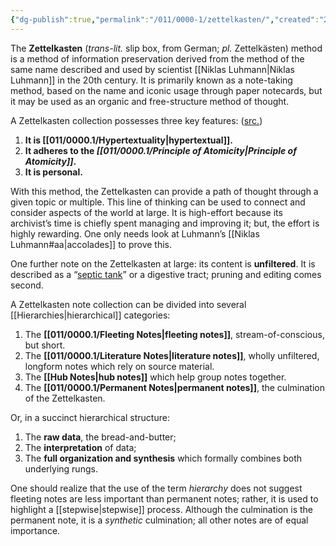 ```yaml
---
{"dg-publish":true,"permalink":"/011/0000-1/zettelkasten/","created":"2024-09-26T15:42:08.000-07:00","updated":"2024-09-26T15:42:08.000-07:00"}
---
```


The **Zettelkasten** (*trans-lit.* slip box, from German; *pl.* Zettelkästen) method is a method of information preservation derived from the method of the same name described and used by scientist [[Niklas Luhmann\|Niklas Luhmann]] in the 20th century. It is primarily known as a note-taking method, based on the name and iconic usage through paper notecards, but it may be used as an organic and free-structure method of thought.

A Zettelkasten collection possesses three key features: ([src.](https://zettelkasten.de/introduction/#a-zettelkasten-is-a-personal-tool-for-thinking-and-writing))
1. **It is [[011/0000.1/Hypertextuality\|hypertextual]].**
2. **It adheres to the *[[011/0000.1/Principle of Atomicity\|Principle of Atomicity]]*.**
3. **It is personal.**

With this method, the Zettelkasten can provide a path of thought through a given topic or multiple. This line of thinking can be used to connect and consider aspects of the world at large. It is high-effort because its archivist’s time is chiefly spent managing and improving it; but, the effort is highly rewarding. One only needs look at Luhmann’s [[Niklas Luhmann#aa\|accolades]] to prove this.

One further note on the Zettelkasten at large: its content is **unfiltered**. It is described as a “[septic tank](https://zettelkasten.de/posts/zettelkasten-hubs/)” or a digestive tract; pruning and editing comes second.

A Zettelkasten note collection can be divided into several [[Hierarchies\|hierarchical]] categories:
1. The **[[011/0000.1/Fleeting Notes\|fleeting notes]]**, stream-of-conscious, but short.
2. The **[[011/0000.1/Literature Notes\|literature notes]]**, wholly unfiltered, longform notes which rely on source material.
4. The **[[Hub Notes\|hub notes]]** which help group notes together.
5. The **[[011/0000.1/Permanent Notes\|permanent notes]]**, the culmination of the Zettelkasten.

Or, in a succinct hierarchical structure:

1. The **raw data**, the bread-and-butter;
2. The **interpretation** of data;
3. The **full organization and synthesis** which formally combines both underlying rungs.

One should realize that the use of the term *hierarchy* does not suggest fleeting notes are less important than permanent notes; rather, it is used to highlight a [[stepwise\|stepwise]] process. Although the culmination is the permanent note, it is a *synthetic* culmination; all other notes are of equal importance.